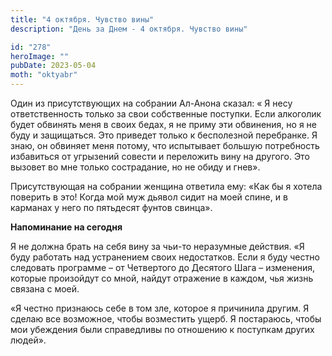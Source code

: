 ```yaml
---
title: "4 октября. Чувство вины"
description: "День за Днем - 4 октября. Чувство вины"

id: "278"
heroImage: ""
pubDate: 2023-05-04
moth: "oktyabr"
---
```


Один из присутствующих на собрании Ал-Анона сказал: « Я несу ответственность
только за свои собственные поступки. Если алкоголик будет обвинять меня в
своих бедах, я не приму эти обвинения, но я не буду и защищаться. Это приведет
только к бесполезной перебранке. Я знаю, он обвиняет меня потому, что
испытывает большую потребность избавиться от угрызений совести и переложить
вину на другого. Это вызовет во мне только сострадание, но не обиду и гнев».

Присутствующая на собрании женщина ответила ему: «Как бы я хотела поверить в
это! Когда мой муж дьявол сидит на моей спине, и в карманах у него по
пятьдесят фунтов свинца».

**Напоминание на сегодня**

Я не должна брать на себя вину за чьи-то неразумные действия. «Я буду работать
над устранением своих недостатков. Если я буду честно следовать программе – от
Четвертого до Десятого Шага – изменения, которые произойдут со мной, найдут
отражение в каждом, чья жизнь связана с моей.

«Я честно признаюсь себе в том зле, которое я причинила другим. Я сделаю все
возможное, чтобы возместить ущерб. Я постараюсь, чтобы мои убеждения были
справедливы по отношению к поступкам других людей».
